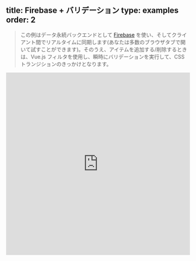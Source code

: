 title: Firebase + バリデーション
type: examples
order: 2
---

> この例はデータ永続バックエンドとして [Firebase](https://www/firebase.com/) を使い、そしてクライアント間でリアルタイムに同期します(あなたは多数のブラウザタブで開いて試すことができます)。そのうえ、アイテムを追加する/削除するときは、Vue.js フィルタを使用し、瞬時にバリデーションを実行して、CSS トランジションのきっかけとなります。

<iframe width="100%" height="500" src="http://jsfiddle.net/yyx990803/2ok0hp6c/embedded/result,html,js,css" allowfullscreen="allowfullscreen" frameborder="0"></iframe>

